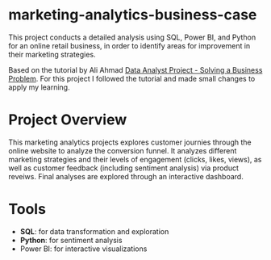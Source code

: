 # marketing-analytics-business-case
This project conducts a detailed analysis using SQL, Power BI, and Python for an online retail business, in order to identify areas for improvement in their marketing strategies.

Based on the tutorial by Ali Ahmad [Data Analyst Project - Solving a Business Problem](https://www.youtube.com/watch?v=A6wJ-GDPX4o&list=PLMfXakCUhXsHxNShtz2ucsR69RCJqMnnd&index=1). For this project I followed the tutorial and made small changes to apply my learning.

# Project Overview
This marketing analytics projects explores customer journies through the online website to analyze the conversion funnel. It analyzes different marketing strategies and their levels of engagement (clicks, likes, views), as well as customer feedback (including sentiment analysis) via product reveiws. Final analyses are explored through an interactive dashboard.

# Tools
- **SQL**: for data transformation and exploration
- **Python**: for sentiment analysis
- Power BI: for interactive visualizations
